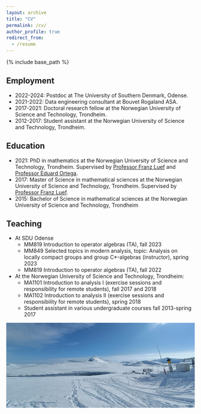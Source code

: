 ```yaml
---
layout: archive
title: "CV"
permalink: /cv/
author_profile: true
redirect_from:
  - /resume
---
```


{% include base_path %}

## Employment
* 2022-2024: Postdoc at The University of Southern Denmark, Odense.
* 2021-2022: Data engineering consultant at Bouvet Rogaland ASA.
* 2017-2021: Doctoral research fellow at the Norwegian University of Science and Technology, Trondheim.
* 2012-2017: Student assistant at the Norwegian University of Science and Technology, Trondheim.


## Education
* 2021: PhD in mathematics at the Norwegian University of Science and Technology, Trondheim. Supervised by [Professor Franz Luef](https://www.ntnu.edu/employees/franz.luef) and [Professor Eduard Ortega](https://www.ntnu.edu/employees/eduard.ortega). 
* 2017: Master of Science in mathematical sciences at the Norwegian University of Science and Technology, Trondheim. Supervised by [Professor Franz Luef](https://www.ntnu.edu/employees/franz.luef). 
* 2015: Bachelor of Science in mathematical sciences at the Norwegian University of Science and Technology, Trondheim

## Teaching
* At SDU Odense
     * MM819 Introduction to operator algebras (TA), fall 2023
     * MM849 Selected topics in modern analysis, topic: Analysis on locally compact groups and group C*-algebras (instructor), spring 2023
     * MM819 Introduction to operator algebras (TA), fall 2022
* At the Norwegian University of Science and Technology, Trondheim:
     * MA1101 Introduction to analysis I (exercise sessions and responsibility for remote students), fall 2017 and 2018
     * MA1102 Introduction to analysis II (exercise sessions and responsibility for remote students), spring 2018
     * Student assistant in various undergraduate courses fall 2013-spring 2017
  
![Beitostølen](/images/beitostoelen_bat.jpg)
